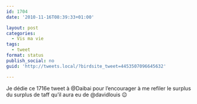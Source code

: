 ```yaml
---
id: 1704
date: '2010-11-16T08:39:33+01:00'

layout: post
categories:
  - Vis ma vie
tags:
  - tweet
format: status
publish_social: no
guid: 'http://tweets.local/?birdsite_tweet=4453507096645632'

---
```


Je dédie ce 1716e tweet à @Daibai pour l’encourager à me refiler le surplus du surplus de taff qu’il aura eu de @davidlouis 😉